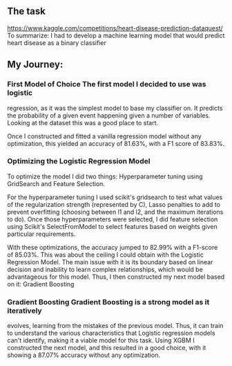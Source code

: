 
## The task
https://www.kaggle.com/competitions/heart-disease-prediction-dataquest/
To summarize: I had to develop a machine learning model that would predict heart
disease as a binary classifier

## My Journey:

### First Model of Choice The first model I decided to use was logistic
regression, as it was the simplest model to base my classifier on. It predicts
the probability of a given event happening given a number of variables. Looking
at the dataset this was a good place to start.

Once I constructed and fitted a vanilla regression model without any
optimization, this yielded an accuracy of 81.63%, with a F1 score of 83.83%. 

### Optimizing the Logistic Regression Model
To optimize the model I did two things: Hyperparameter tuning using GridSearch 
and Feature Selection.

For the hyperparameter tuning I used scikit's gridsearch to test what values of
the regularization strength (represented by C), Lasso penalties to add to
prevent overfitting (choosing between l1 and l2, and the maximum iterations to
do). Once those hyperparameters were selected, I did feature selection using
Scikit's SelectFromModel to select features based on weights given
particular requirements.

With these optimizations, the accuracy jumped to 82.99% with a F1-score of
85.03%. This was about the ceiling I could obtain with the Logistic Regression
Model. The main issue with it is its boundary based on linear decision and
inability to learn complex relationships, which would be advantageous for this
model. Thus, I then constructed my next model based on it: Gradient Boosting

### Gradient Boosting Gradient Boosting is a strong model as it iteratively
evolves, learning from the mistakes of the previous model. Thus, it can train
to understand the various characteristics that Logistic regression models can't
identify, making it a viable model for this task. Using XGBM I constructed the
next model, and this resulted in a good choice, with it showing a 87.07%
accuracy without any optimization.

